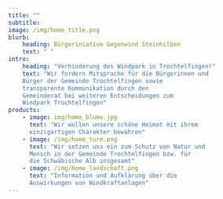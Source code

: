 ```yaml
---
title: ""
subtitle: 
image: /img/home_title.png
blurb:
    heading: Bürgeriniative Gegenwind Steinhilben
    text: " "
intro:
    heading: "Verhinderung des Windpark in Trochtelfingen!"
    text: "Wir fordern Mitsprache für die Bürgerinnen und
    Bürger der Gemeinde Trochtelfingen sowie
    transparente Kommunikation durch den
    Gemeinderat bei weiteren Entscheidungen zum
    Windpark Trochtelfingen"
products:
    - image: img/home_blume.jpg
      text: "Wir wollen unsere schöne Heimat mit ihrem
      einzigartigen Charakter bewahren"
    - image: /img/home_turm.png
      text: "Wir setzen uns ein zum Schutz von Natur und
      Mensch in der Gemeinde Trochtelfingen bzw. für
      die Schwäbische Alb insgesamt"
    - image: /img/home_landschaft.png
      text: "Information und Aufklärung über die
      Auswirkungen von Windkraftanlagen"
---
```


